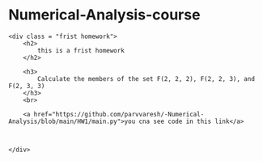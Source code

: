 # Numerical-Analysis-course

    <div class = "frist homework">
        <h2>
            this is a frist homework
        </h2>
        
        <h3>
            Calculate the members of the set F(2, 2, 2), F(2, 2, 3), and F(2, 3, 3)
        </h3>
        <br>

        <a href="https://github.com/parvvaresh/-Numerical-Analysis/blob/main/HW1/main.py">you cna see code in this link</a>


        
    </div>

